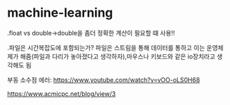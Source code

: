 # machine-learning

.float vs double->double을 좀더 정확한 계산이 필요할 떄 사용!!

.파일은 시간복잡도에 포함되는가?
파일은 스트림을 통해 데이터를 통하고 이는 운영체제가 해줌(파일과 다리가 놓아졌다고 생각하자),마우스나 키보드와 같은 io장치라고 생각해도 됨

부동 소수점 에러:
https://www.youtube.com/watch?v=vOO-oLS0H68

https://www.acmicpc.net/blog/view/3
